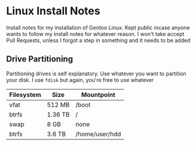 # Linux Install Notes
Install notes for my installation of Gentoo Linux. Kept public incase anyone wants to follow my install notes for whatever reason. I won't take accept Pull Requests, unless I forgot a step in something and it needs to be added

## Drive Partitioning
Partitioning drives is self explanatory. Use whatever you want to partition your disk. I use ``fdisk`` but again, you're free to use whatever

| Filesystem | Size | Mountpoint |
| ---|------|----------- |
| vfat | 512 MB | /boot |
| btrfs | 1.36 TB | / |
| swap | 8 GB | none |
| btrfs | 3.6 TB | /home/user/hdd |

